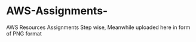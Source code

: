 # AWS-Assignments-
AWS Resources Assignments  Step wise, Meanwhile uploaded here in form of PNG format
